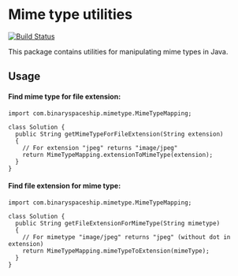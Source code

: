 # Mime type utilities

[![Build Status](https://travis-ci.com/binaryspaceship/mimetype.svg?branch=master)](https://travis-ci.com/binaryspaceship/mimetype)

This package contains utilities for manipulating mime types in Java.

## Usage

#### Find mime type for file extension:

```
import com.binaryspaceship.mimetype.MimeTypeMapping;

class Solution {
  public String getMimeTypeForFileExtension(String extension)
  {
    // For extension "jpeg" returns "image/jpeg"
    return MimeTypeMapping.extensionToMimeType(extension);
  }
}

```

#### Find  file extension for mime type:

```
import com.binaryspaceship.mimetype.MimeTypeMapping;

class Solution {
  public String getFileExtensionForMimeType(String mimetype)
  {
    // For mimetype "image/jpeg" returns "jpeg" (without dot in extension)
    return MimeTypeMapping.mimeTypeToExtension(mimeType);
  }
}

```
